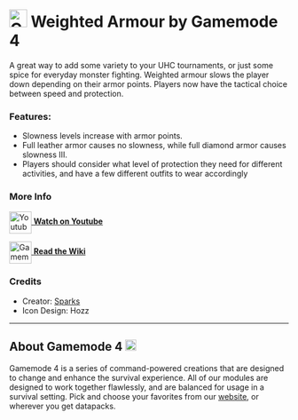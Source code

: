 # <img src="https://raw.githubusercontent.com/Gamemode4Dev/GM4_Datapacks/master/base/images/gm4_logo.png" alt="GM4 Logo" width="32" /> Weighted Armour by Gamemode 4<!--$pmc:delete-->

A great way to add some variety to your UHC tournaments, or just some spice for everyday monster fighting. Weighted armour slows the player down depending on their armor points. Players now have the tactical choice between speed and protection. <!--$pmc:headerSize-->

### Features:
- Slowness levels increase with armor points.
- Full leather armor causes no slowness, while full diamond armor causes slowness III.
- Players should consider what level of protection they need for different activities, and have a few different outfits to wear accordingly

### More Info
[<img src="https://raw.githubusercontent.com/Gamemode4Dev/GM4_Datapacks/master/base/images/youtube_logo.png" alt="Youtube Logo" width="40" align="center"/> **Watch on Youtube**](https://www.youtube.com/watch?v=rVRSXTGQPbg)

[<img src="https://raw.githubusercontent.com/Gamemode4Dev/GM4_Datapacks/master/base/images/gm4_wiki_logo.png" alt="Gamemode 4 Wiki Logo" width="40" align="center"/> **Read the Wiki**](https://wiki.gm4.co/wiki/Weighted_Armour)

### Credits
- Creator: [Sparks](https://twitter.com/SelcouthSparks)
- Icon Design: Hozz

---
## About Gamemode 4 <img src="https://raw.githubusercontent.com/Gamemode4Dev/GM4_Datapacks/master/base/images/gm4_logo.png" alt="Gamemode 4 Logo" width="20"/>
Gamemode 4 is a series of command-powered creations that are designed to change and enhance the survival experience. All of our modules are designed to work together flawlessly, and are balanced for usage in a survival setting. Pick and choose your favorites from our [website](https://gm4.co), or wherever you get datapacks.